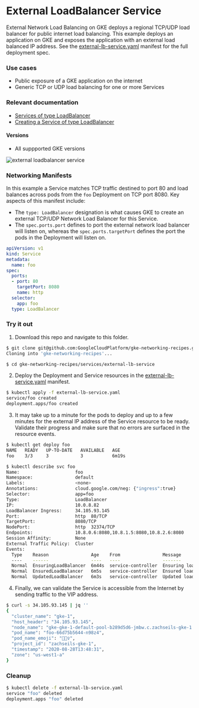 # External LoadBalancer Service

External Network Load Balancing on GKE deploys a regional TCP/UDP load balancer for public internet load balancing.  This example deploys an application on GKE and exposes the application with an external load balanced IP address.  See the [external-lb-service.yaml](external-lb-service.yaml) manifest for the full deployment spec.

### Use cases

- Public exposure of a GKE application on the internet
- Generic TCP or UDP load balancing for one or more Services

### Relevant documentation

- [Services of type LoadBalancer](https://cloud.google.com/kubernetes-engine/docs/concepts/service#services_of_type_loadbalancer)
- [Creating a Service of type LoadBalancer](https://cloud.google.com/kubernetes-engine/docs/how-to/exposing-apps#creating_a_service_of_type_loadbalancer)

#### Versions

- All suppported GKE versions

![external loadbalancer service](../../images/external-lb-service.png)

### Networking Manifests

In this example a Service matches TCP traffic destined to port 80 and load balances across pods from the `foo` Deployment on TCP port 8080.  Key aspects of this manifest include:

- The `type: LoadBalancer` designation is what causes GKE to create an external TCP/UDP Network Load Balancer for this Service.
- The `spec.ports.port` defines to port the external network load balancer will listen on, whereas the `spec.ports.targetPort` defines the port the pods in the Deployment will listen on.

```yaml
apiVersion: v1
kind: Service
metadata:
  name: foo
spec:
  ports:
  - port: 80
    targetPort: 8080
    name: http 
  selector:
    app: foo
  type: LoadBalancer
```

### Try it out

1. Download this repo and navigate to this folder.

```sh
$ git clone git@github.com:GoogleCloudPlatform/gke-networking-recipes.git
Cloning into 'gke-networking-recipes'...

$ cd gke-networking-recipes/services/external-lb-service
```

2. Deploy the Deployment and Service resources in the [external-lb-service.yaml](external-lb-service.yaml) manifest.

```sh
$ kubectl apply -f external-lb-service.yaml
service/foo created
deployment.apps/foo created
```

3. It may take up to a minute for the pods to deploy and up to a few minutes for the external IP address of the Service resource to be ready.  Validate their progress and make sure that no errors are surfaced in the resource events.

```sh
$ kubectl get deploy foo
NAME   READY   UP-TO-DATE   AVAILABLE   AGE
foo    3/3     3            3           6m19s

$ kubectl describe svc foo
Name:                     foo
Namespace:                default
Labels:                   <none>
Annotations:              cloud.google.com/neg: {"ingress":true}
Selector:                 app=foo
Type:                     LoadBalancer
IP:                       10.0.8.82
LoadBalancer Ingress:     34.105.93.145
Port:                     http  80/TCP
TargetPort:               8080/TCP
NodePort:                 http  32374/TCP
Endpoints:                10.8.0.6:8080,10.8.1.5:8080,10.8.2.6:8080
Session Affinity:         None
External Traffic Policy:  Cluster
Events:
  Type    Reason                Age    From                Message
  ----    ------                ----   ----                -------
  Normal  EnsuringLoadBalancer  6m44s  service-controller  Ensuring load balancer
  Normal  EnsuredLoadBalancer   6m5s   service-controller  Ensured load balancer
  Normal  UpdatedLoadBalancer   6m3s   service-controller  Updated load balancer with new hosts
```

4. Finally, we can validate the Service is accessible from the Internet by sending traffic to the VIP address.

```sh
$ curl -s 34.105.93.145 | jq ''
{
  "cluster_name": "gke-1",                                                                                                                                                     
  "host_header": "34.105.93.145",                                                                                                                                              
  "node_name": "gke-gke-1-default-pool-b289d5d6-jmbw.c.zachseils-gke-1.internal",                                                                                              
  "pod_name": "foo-66d75b5644-n98z4",                                                                                                                                          
  "pod_name_emoji": "🧖🏿‍♀",                                                                                                                                                   
  "project_id": "zachseils-gke-1",                                                                                                                                             
  "timestamp": "2020-08-28T13:48:31",                                                                                                                                          
  "zone": "us-west1-a"                                                                                                                                                         
}
```

### Cleanup

```sh
$ kubectl delete -f external-lb-service.yaml 
service "foo" deleted
deployment.apps "foo" deleted
``` 
